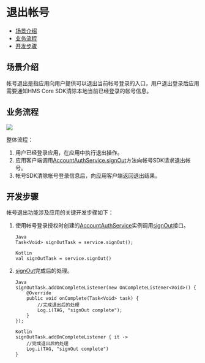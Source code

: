 # 退出帐号<a name="ZH-CN_TOPIC_0000001074016416"></a>

-   [场景介绍](#section1084618326128)
-   [业务流程](#section1394116121139)
-   [开发步骤](#section688824620012)

## 场景介绍<a name="section1084618326128"></a>

帐号退出是指应用向用户提供可以退出当前帐号登录的入口，用户退出登录后应用需要通知HMS Core SDK清除本地当前已经登录的帐号信息。

## 业务流程<a name="section1394116121139"></a>

![](figures/zh-cn_image_0000001074096341.png)

整体流程：

1.  用户已经登录应用，在应用中执行退出操作。
2.  应用客户端调用[AccountAuthService.signOut](zh-cn_topic_0000001074334786.md#section1170815179335)方法向帐号SDK请求退出帐号。
3.  帐号SDK清除帐号登录信息后，向应用客户端返回退出结果。

## 开发步骤<a name="section688824620012"></a>

帐号退出功能涉及应用的关键开发步骤如下：

1.  使用帐号登录授权时创建的[AccountAuthService](zh-cn_topic_0000001074334786.md)实例调用[signOut](zh-cn_topic_0000001074334786.md#section1170815179335)接口。

    ```
    Java
    Task<Void> signOutTask = service.signOut();
    ```

    ```
    Kotlin
    val signOutTask = service.signOut()
    ```

2.  [signOut](zh-cn_topic_0000001074334786.md#section1170815179335)完成后的处理。

    ```
    Java
    signOutTask.addOnCompleteListener(new OnCompleteListener<Void>() {
        @Override
        public void onComplete(Task<Void> task) {
            //完成退出后的处理
            Log.i(TAG, "signOut complete");
        }
    });
    ```

    ```
    Kotlin
    signOutTask.addOnCompleteListener { it ->
        //完成退出后的处理
        Log.i(TAG, "signOut complete")
    }
    ```


